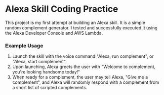 # Alexa Skill Coding Practice

This project is my first attempt at building an Alexa skill. It is a simple random complement generator. I tested and successfully executed it using the Alexa Developer Console and AWS Lambda.

### Example Usage

1. Launch the skill with the voice command "Alexa, run complement", or "Alexa, start complement".
2. Upon launching, Alexa greets the user with "Welcome to complement, you're looking handsome today!"
3. When ready for a complement, the user may tell Alexa, "Give me a complement", and Alexa will randomly respond with a complement from a short list of scripted complements.
